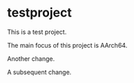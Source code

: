 # testproject
This is a test project.

The main focus of this project is AArch64.

Another change.

A subsequent change.
